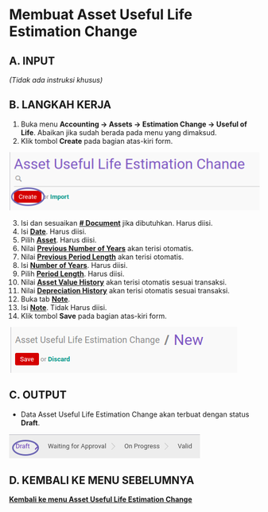 # Membuat Asset Useful Life Estimation Change

## A. INPUT

*(Tidak ada instruksi khusus)*

## B. LANGKAH KERJA

1. Buka menu **Accounting -> Assets -> Estimation Change -> Useful of Life**. Abaikan jika sudah berada pada menu yang dimaksud.
2. Klik tombol **Create** pada bagian atas-kiri form.

![](../../img/asset-useful-life-estimation-change/tombol-create.png)

3. Isi dan sesuaikan **[# Document](./penjelasan.md#field-document)** jika dibutuhkan. Harus diisi.
4. Isi **[Date](./penjelasan.md#field-date)**. Harus diisi.
5. Pilih **[Asset](./penjelasan.md#field-asset)**. Harus diisi.
6. Nilai **[Previous Number of Years](./penjelasan.md#field-previous-number-of-years)** akan terisi otomatis.
7. Nilai **[Previous Period Length](./penjelasan.md#field-previous-periode-length)** akan terisi otomatis.
8. Isi **[Number of Years](./penjelasan.md#field-number-of-years)**. Harus diisi.
9. Pilih **[Period Length](./penjelasan.md#field-periode-length)**. Harus diisi.
10. Nilai **[Asset Value History](./penjelasan.md#field-asset-value-history)** akan terisi otomatis sesuai transaksi.
11. Nilai **[Depreciation History](./penjelasan.md#field-depreciation-value-history)** akan terisi otomatis sesuai transaksi.
12. Buka tab **[Note](./penjelasan.md#tab-note)**.
13. Isi **[Note](./penjelasan.md#field-note)**. Tidak Harus diisi.
14. Klik tombol **Save** pada bagian atas-kiri form.

![](../../img/asset-useful-life-estimation-change/tombol-simpan.png)

## C. OUTPUT

* Data Asset Useful Life Estimation Change akan terbuat dengan status **Draft**.

![](../../img/asset-useful-life-estimation-change/status-draft.png)

## D. KEMBALI KE MENU SEBELUMNYA

[**Kembali ke menu Asset Useful Life Estimation Change**](./../asset-useful-life-estimation-change.md)
